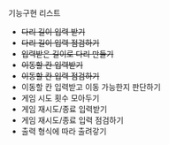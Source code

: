 기능구현 리스트

- ~~다리 길이 입력 받기~~
- ~~다리 길이 입력 점검하기~~
- ~~입력받은 길이로 다리 만들기~~
- ~~이동할 칸 입력받기~~
- ~~이동할 칸 입력 점검하기~~
- 이동할 칸 입력받고 이동 가능한지 판단하기
- 게임 시도 횟수 모아두기
- 게임 재시도/종료 입력받기
- 게임 재시도/종료 입력 점검하기
- 출력 형식에 따라 출려갛기